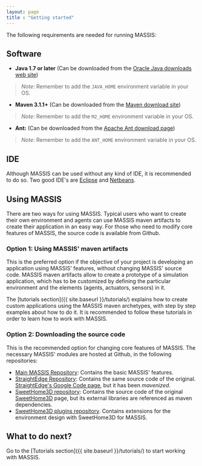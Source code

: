 ```yaml
---
layout: page
title : "Getting started"
---
```


The following requirements are needed for running MASSIS:

## Software

- **Java 1.7 or later** (Can be downloaded from the [Oracle Java downloads web site](http://www.oracle.com/technetwork/java/javase/downloads/index.html))

>_Note_: Remember to add the `JAVA_HOME` environment variable in your OS.

- **Maven 3.1.1+** (Can be downloaded from the [Maven download site](https://maven.apache.org/download.cgi))

>_Note_: Remember to add the `M2_HOME` environment variable in your OS.


- **Ant:** (Can be downloaded from the [Apache Ant download page](https://ant.apache.org/bindownload.cgi))

>_Note_: Remember to add the `ANT_HOME` environment variable in your OS.

## IDE

Although MASSIS can be used without any kind of IDE, it is recommended to do so. Two good IDE's are [Eclipse](https://eclipse.org/downloads/) and [Netbeans](https://netbeans.org/downloads/).

## Using MASSIS

There are two ways for using MASSIS. Typical users who want to create their own environment and agents can use  MASSIS maven artifacts to create their application in an easy way. For those who need to modify core features of MASSIS,  the source code is available from Github.

### Option 1: Using MASSIS' maven artifacts

This is the preferred option if the objective of your project is developing an application using MASSIS' features, without changing MASSIS' source code. MASSIS maven artifacts allow to create a prototype of a simulation application, which has to be customized by defining the particular environment and the elements (agents, actuators, sensors) in it.

The [tutorials section]({{ site.baseurl }}/tutorials/) explains how to create custom applications using the MASSIS maven archetypes, with step by step examples about how to do it. It is recommended to follow these tutorials in order to learn how to work with MASSIS.


### Option 2: Downloading the source code

This is the recommended option for changing core features of MASSIS. The necessary MASSIS' modules are hosted at Github, in the following repositories:

- [Main MASSIS Repository](https://github.com/rpax/MASSIS): Contains the basic MASSIS' features.
- [StraightEdge Repository](https://github.com/rpax/straightedge): Contains the same source code of the original. [StraightEdge's Google Code page](https://code.google.com/p/straightedge/), but it has been _mavenized_.
- [SweetHome3D repository](https://github.com/rpax/sweethome3d): Contains the source code of the original [SweetHome3D](http://www.sweethome3d.com/download.jsp) page, but its external libraries are referenced as maven dependencies.
- [SweetHome3D plugins repository](https://github.com/rpax/massis-sh3d-plugins). Contains extensions for the environment design with SweetHome3D for MASSIS.


## What to do next?

Go to the  [Tutorials section]({{ site.baseurl }}/tutorials/) to start working with MASSIS.



